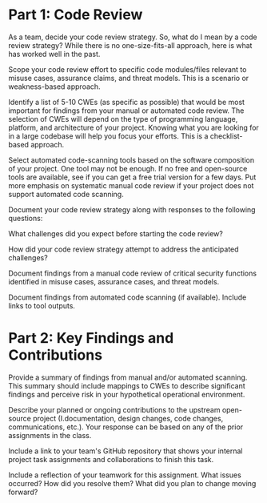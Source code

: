 # Part 1: Code Review

As a team, decide your code review strategy. So, what do I mean by a code review strategy? While there is no one-size-fits-all approach, here is what has worked well in the past. 

Scope your code review effort to specific code modules/files relevant to misuse cases, assurance claims, and threat models. This is a scenario or weakness-based approach.

Identify a list of 5-10 CWEs (as specific as possible) that would be most important for findings from your manual or automated code review. The selection of CWEs will depend on the type of programming language, platform, and architecture of your project. Knowing what you are looking for in a large codebase will help you focus your efforts. This is a checklist-based approach. 

Select automated code-scanning tools based on the software composition of your project. One tool may not be enough. If no free and open-source tools are available, see if you can get a free trial version for a few days. 
Put more emphasis on systematic manual code review if your project does not support automated code scanning. 

Document your code review strategy along with responses to the following questions:

What challenges did you expect before starting the code review?

How did your code review strategy attempt to address the anticipated challenges?

Document findings from a manual code review of critical security functions identified in misuse cases, assurance cases, and threat models.

Document findings from automated code scanning (if available). Include links to tool outputs.

# Part 2: Key Findings and Contributions

Provide a summary of findings from manual and/or automated scanning. This summary should include mappings to CWEs to describe significant findings and perceive risk in your hypothetical operational environment.

Describe your planned or ongoing contributions to the upstream open-source project (I.documentation, design changes, code changes, communications, etc.). Your response can be based on any of the prior assignments in the class.

Include a link to your team's GitHub repository that shows your internal project task assignments and collaborations to finish this task. 

Include a reflection of your teamwork for this assignment. What issues occurred? How did you resolve them? What did you plan to change moving forward?
